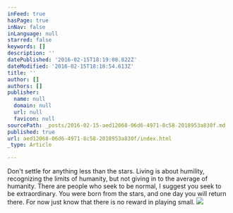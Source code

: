 ```yaml
---
inFeed: true
hasPage: true
inNav: false
inLanguage: null
starred: false
keywords: []
description: ''
datePublished: '2016-02-15T18:19:08.822Z'
dateModified: '2016-02-15T18:18:54.613Z'
title: ''
author: []
authors: []
publisher:
  name: null
  domain: null
  url: null
  favicon: null
sourcePath: _posts/2016-02-15-aed12068-06d6-4971-8c58-2018953a830f.md
published: true
url: aed12068-06d6-4971-8c58-2018953a830f/index.html
_type: Article

---
```

Don't settle for anything less than the stars. Living is about humility, recognizing the limits of humanity, but not giving in to the average of humanity. There are people who seek to be normal, I suggest you seek to be extraordinary.  You were born from the stars, and one day you will return there. For now just know that there is no reward in playing small.
![](https://the-grid-user-content.s3-us-west-2.amazonaws.com/ce9af3c9-93de-45be-b251-03860070220a.jpg)